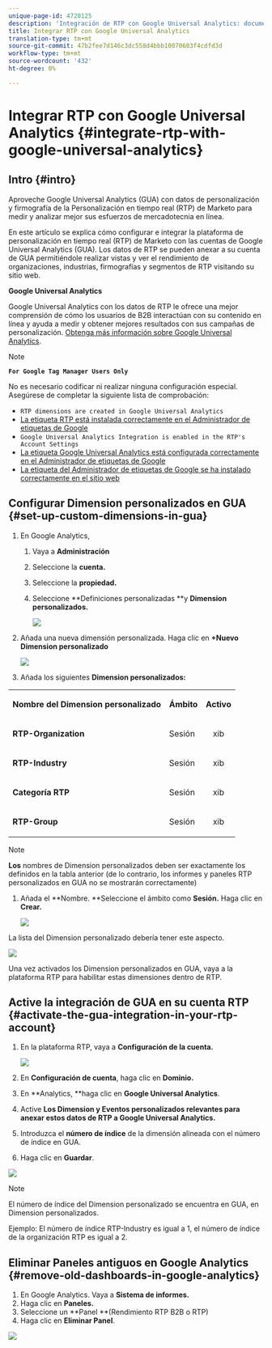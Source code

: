 ```yaml
---
unique-page-id: 4720125
description: 'Integración de RTP con Google Universal Analytics: documentos de marketing: documentación del producto'
title: Integrar RTP con Google Universal Analytics
translation-type: tm+mt
source-git-commit: 47b2fee7d146c3dc558d4bbb10070683f4cdfd3d
workflow-type: tm+mt
source-wordcount: '432'
ht-degree: 0%

---
```



# Integrar RTP con Google Universal Analytics {#integrate-rtp-with-google-universal-analytics}

## Intro {#intro}

Aproveche Google Universal Analytics (GUA) con datos de personalización y firmografía de la Personalización en tiempo real (RTP) de Marketo para medir y analizar mejor sus esfuerzos de mercadotecnia en línea.

En este artículo se explica cómo configurar e integrar la plataforma de personalización en tiempo real (RTP) de Marketo con las cuentas de Google Universal Analytics (GUA). Los datos de RTP se pueden anexar a su cuenta de GUA permitiéndole realizar vistas y ver el rendimiento de organizaciones, industrias, firmografías y segmentos de RTP visitando su sitio web.

**Google Universal Analytics**

Google Universal Analytics con los datos de RTP le ofrece una mejor comprensión de cómo los usuarios de B2B interactúan con su contenido en línea y ayuda a medir y obtener mejores resultados con sus campañas de personalización. [Obtenga más información sobre Google Universal Analytics](https://support.google.com/analytics/answer/2790010/?hl=en&amp;authuser=1).

>[!NOTE]
>
>**`For Google Tag Manager Users Only`**
>
>No es necesario codificar ni realizar ninguna configuración especial. Asegúrese de completar la siguiente lista de comprobación:
>
>* `RTP dimensions are created in Google Universal Analytics`
>* [La etiqueta RTP está instalada correctamente en el Administrador de etiquetas de Google](https://docs.marketo.com/display/public/DOCS/Implementing+RTP+using+Google+Tag+Manager)
>* `Google Universal Analytics Integration is enabled in the RTP's Account Settings`
>* [La etiqueta Google Universal Analytics está configurada correctamente en el Administrador de etiquetas de Google](https://support.google.com/tagmanager/answer/6107124?hl=en)
>* [La etiqueta del Administrador de etiquetas de Google se ha instalado correctamente en el sitio web](https://developers.google.com/tag-manager/quickstart)

>



## Configurar Dimension personalizados en GUA {#set-up-custom-dimensions-in-gua}

1. En Google Analytics,

   1. Vaya a **Administración**
   1. Seleccione la **cuenta.**
   1. Seleccione la **propiedad.**
   1. Seleccione **Definiciones personalizadas **y **Dimension personalizados.**

      ![](assets/image2014-11-29-11-3a2-3a32.png)

1. Añada una nueva dimensión personalizada. Haga clic en **+Nuevo Dimension personalizado**

   ![](assets/image2014-11-29-11-3a8-3a16.png)

1. Añada los siguientes **Dimension personalizados:**

<table> 
 <tbody> 
  <tr> 
   <td><p><strong>Nombre del Dimension personalizado</strong></p></td> 
   <td><p><strong>Ámbito</strong></p></td> 
   <td><p><strong>Activo</strong></p></td> 
  </tr> 
  <tr> 
   <td><p><strong>RTP-Organization</strong></p></td> 
   <td><p>Sesión</p></td> 
   <td><p align="center">xib</p></td> 
  </tr> 
  <tr> 
   <td><p><strong>RTP-Industry</strong></p></td> 
   <td><p>Sesión</p></td> 
   <td><p align="center">xib</p></td> 
  </tr> 
  <tr> 
   <td><p><strong>Categoría RTP</strong></p></td> 
   <td><p>Sesión</p></td> 
   <td><p align="center">xib</p></td> 
  </tr> 
  <tr> 
   <td><p><strong>RTP-Group</strong></p></td> 
   <td><p>Sesión</p></td> 
   <td><p align="center">xib</p></td> 
  </tr> 
 </tbody> 
</table>

>[!NOTE]
>
>**Los** nombres de Dimension personalizados deben ser exactamente los definidos en la tabla anterior (de lo contrario, los informes y paneles RTP personalizados en GUA no se mostrarán correctamente)

1. Añada el **Nombre. **Seleccione el ámbito como **Sesión.** Haga clic en  **Crear.**

   ![](assets/image2014-11-29-11-3a12-3a51.png)

La lista del Dimension personalizado debería tener este aspecto.

![](assets/image2014-11-29-11-36-50-version-2.png)

Una vez activados los Dimension personalizados en GUA, vaya a la plataforma RTP para habilitar estas dimensiones dentro de RTP.

## Active la integración de GUA en su cuenta RTP {#activate-the-gua-integration-in-your-rtp-account}

1. En la plataforma RTP, vaya a **Configuración de la cuenta.**

   ![](assets/image2014-11-29-11-3a27-3a7.png)

1. En **Configuración de cuenta**, haga clic en **Dominio.**
1. En **Analytics, **haga clic en **Google Universal Analytics**.
1. Active **Los Dimension y Eventos personalizados relevantes para anexar estos datos de RTP a Google Universal Analytics.**
1. Introduzca el **número de índice** de la dimensión alineada con el número de índice en GUA.
1. Haga clic en **Guardar**.

![](assets/image2014-11-29-11-31-23-version-2.png)

>[!NOTE]
>
>El número de índice del Dimension personalizado se encuentra en GUA, en Dimension personalizados.
>
>Ejemplo: El número de índice RTP-Industry es igual a 1, el número de índice de la organización RTP es igual a 2.

## Eliminar Paneles antiguos en Google Analytics {#remove-old-dashboards-in-google-analytics}

1. En Google Analytics. Vaya a **Sistema de informes.**
1. Haga clic en **Paneles.**
1. Seleccione un **Panel **(Rendimiento RTP B2B o RTP)
1. Haga clic en **Eliminar Panel**.

![](assets/image2014-11-29-11-3a42-3a55.png)

